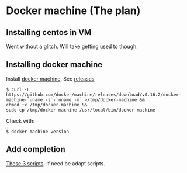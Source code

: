 # Docker machine (The plan)

## Installing centos in VM

Went without a glitch. Will take getting used to though.

## Installing docker machine

Install [docker machine](https://github.com/docker/machine). See [releases](https://github.com/docker/machine/releases)

    $ curl -L https://github.com/docker/machine/releases/download/v0.16.2/docker-machine-`uname -s`-`uname -m` >/tmp/docker-machine &&
    chmod +x /tmp/docker-machine &&
    sudo cp /tmp/docker-machine /usr/local/bin/docker-machine

Check with:

    $ docker-machine version
    
## Add completion

[These 3 scripts](https://github.com/docker/machine/tree/master/contrib/completion/bash). If need be adapt scripts.
